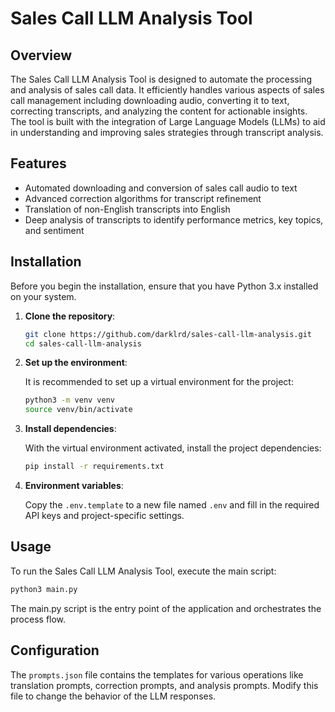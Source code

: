 # Sales Call LLM Analysis Tool

## Overview

The Sales Call LLM Analysis Tool is designed to automate the processing and analysis of sales call data. It efficiently handles various aspects of sales call management including downloading audio, converting it to text, correcting transcripts, and analyzing the content for actionable insights. The tool is built with the integration of Large Language Models (LLMs) to aid in understanding and improving sales strategies through transcript analysis.

## Features

- Automated downloading and conversion of sales call audio to text
- Advanced correction algorithms for transcript refinement
- Translation of non-English transcripts into English
- Deep analysis of transcripts to identify performance metrics, key topics, and sentiment

## Installation

Before you begin the installation, ensure that you have Python 3.x installed on your system.

1. **Clone the repository**:

    ```bash
    git clone https://github.com/darklrd/sales-call-llm-analysis.git
    cd sales-call-llm-analysis
    ```

2. **Set up the environment**:

    It is recommended to set up a virtual environment for the project:

    ```bash
    python3 -m venv venv
    source venv/bin/activate
    ```

3. **Install dependencies**:

    With the virtual environment activated, install the project dependencies:

    ```bash
    pip install -r requirements.txt
    ```

4. **Environment variables**:

    Copy the `.env.template` to a new file named `.env` and fill in the required API keys and project-specific settings.

## Usage

To run the Sales Call LLM Analysis Tool, execute the main script:

```bash
python3 main.py
```

The main.py script is the entry point of the application and orchestrates the process flow. 

## Configuration

The `prompts.json` file contains the templates for various operations like translation prompts, correction prompts, and analysis prompts. Modify this file to change the behavior of the LLM responses.